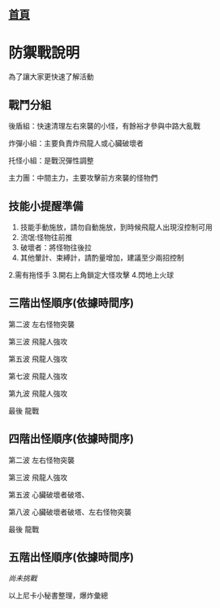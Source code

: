 [首頁](首頁.md)
---

# 防禦戰說明
為了讓大家更快速了解活動
## 戰鬥分組
後盾組：快速清理左右來襲的小怪，有餘裕才參與中路大亂戰

炸彈小組：主要負責炸飛龍人或心臟破壞者

托怪小組：是戰況彈性調整

主力團：中間主力，主要攻擊前方來襲的怪物們

## 技能小提醒準備

1. 技能手動施放，請勿自動施放，到時候飛龍人出現沒控制可用
1. 流氓:怪物往前推
1. 破壞者：將怪物往後拉
1. 其他暈計、束縛計，請酌量增加，建議至少兩招控制

2.需有拖怪手
3.開右上角鎖定大怪攻擊
4.閃地上火球



## 三階出怪順序(依據時間序)
第二波 左右怪物突襲

第三波  飛龍人強攻

第五波  飛龍人強攻

第七波  飛龍人強攻

第九波  飛龍人強攻

最後 龍戰

## 四階出怪順序(依據時間序)

第二波 左右怪物突襲

第三波  飛龍人強攻

第五波  心臟破壞者破塔、

第八波  心臟破壞者破塔、左右怪物突襲

最後 龍戰


## 五階出怪順序(依據時間序)
*尚未挑戰*



以上尼卡小秘書整理，爆炸彙總
